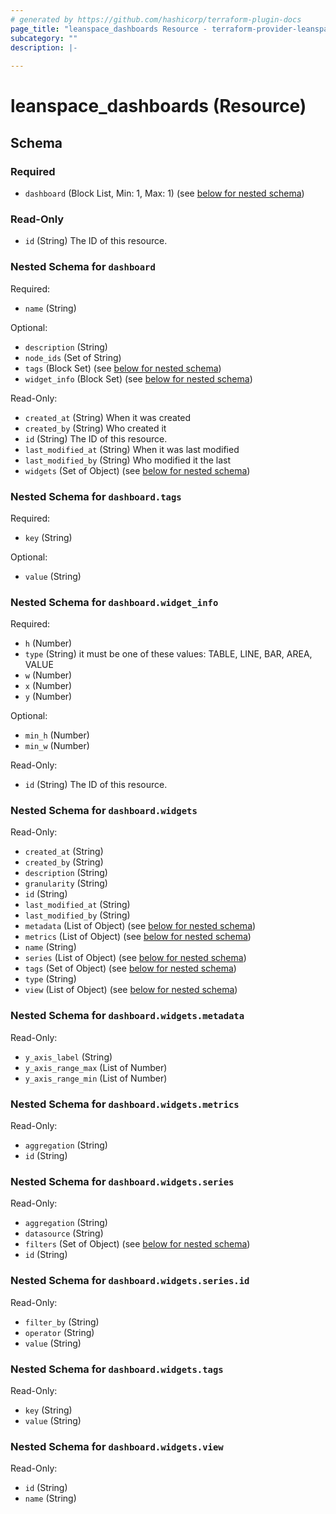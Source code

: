```yaml
---
# generated by https://github.com/hashicorp/terraform-plugin-docs
page_title: "leanspace_dashboards Resource - terraform-provider-leanspace"
subcategory: ""
description: |-
  
---
```


# leanspace_dashboards (Resource)





<!-- schema generated by tfplugindocs -->
## Schema

### Required

- `dashboard` (Block List, Min: 1, Max: 1) (see [below for nested schema](#nestedblock--dashboard))

### Read-Only

- `id` (String) The ID of this resource.

<a id="nestedblock--dashboard"></a>
### Nested Schema for `dashboard`

Required:

- `name` (String)

Optional:

- `description` (String)
- `node_ids` (Set of String)
- `tags` (Block Set) (see [below for nested schema](#nestedblock--dashboard--tags))
- `widget_info` (Block Set) (see [below for nested schema](#nestedblock--dashboard--widget_info))

Read-Only:

- `created_at` (String) When it was created
- `created_by` (String) Who created it
- `id` (String) The ID of this resource.
- `last_modified_at` (String) When it was last modified
- `last_modified_by` (String) Who modified it the last
- `widgets` (Set of Object) (see [below for nested schema](#nestedatt--dashboard--widgets))

<a id="nestedblock--dashboard--tags"></a>
### Nested Schema for `dashboard.tags`

Required:

- `key` (String)

Optional:

- `value` (String)


<a id="nestedblock--dashboard--widget_info"></a>
### Nested Schema for `dashboard.widget_info`

Required:

- `h` (Number)
- `type` (String) it must be one of these values: TABLE, LINE, BAR, AREA, VALUE
- `w` (Number)
- `x` (Number)
- `y` (Number)

Optional:

- `min_h` (Number)
- `min_w` (Number)

Read-Only:

- `id` (String) The ID of this resource.


<a id="nestedatt--dashboard--widgets"></a>
### Nested Schema for `dashboard.widgets`

Read-Only:

- `created_at` (String)
- `created_by` (String)
- `description` (String)
- `granularity` (String)
- `id` (String)
- `last_modified_at` (String)
- `last_modified_by` (String)
- `metadata` (List of Object) (see [below for nested schema](#nestedobjatt--dashboard--widgets--metadata))
- `metrics` (List of Object) (see [below for nested schema](#nestedobjatt--dashboard--widgets--metrics))
- `name` (String)
- `series` (List of Object) (see [below for nested schema](#nestedobjatt--dashboard--widgets--series))
- `tags` (Set of Object) (see [below for nested schema](#nestedobjatt--dashboard--widgets--tags))
- `type` (String)
- `view` (List of Object) (see [below for nested schema](#nestedobjatt--dashboard--widgets--view))

<a id="nestedobjatt--dashboard--widgets--metadata"></a>
### Nested Schema for `dashboard.widgets.metadata`

Read-Only:

- `y_axis_label` (String)
- `y_axis_range_max` (List of Number)
- `y_axis_range_min` (List of Number)


<a id="nestedobjatt--dashboard--widgets--metrics"></a>
### Nested Schema for `dashboard.widgets.metrics`

Read-Only:

- `aggregation` (String)
- `id` (String)


<a id="nestedobjatt--dashboard--widgets--series"></a>
### Nested Schema for `dashboard.widgets.series`

Read-Only:

- `aggregation` (String)
- `datasource` (String)
- `filters` (Set of Object) (see [below for nested schema](#nestedobjatt--dashboard--widgets--series--filters))
- `id` (String)

<a id="nestedobjatt--dashboard--widgets--series--filters"></a>
### Nested Schema for `dashboard.widgets.series.id`

Read-Only:

- `filter_by` (String)
- `operator` (String)
- `value` (String)



<a id="nestedobjatt--dashboard--widgets--tags"></a>
### Nested Schema for `dashboard.widgets.tags`

Read-Only:

- `key` (String)
- `value` (String)


<a id="nestedobjatt--dashboard--widgets--view"></a>
### Nested Schema for `dashboard.widgets.view`

Read-Only:

- `id` (String)
- `name` (String)


